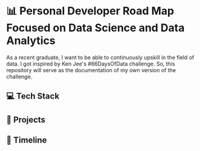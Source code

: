 # 📊 Personal Developer Road Map Focused on Data Science and Data Analytics

As a recent graduate, I want to be able to continuously upskill in the field of data. I got inspired by Ken Jee's #66DaysOfData challenge. So, this repository will serve as the documentation of my own version of the challenge.

## 💻 Tech Stack

## 📁 Projects

## 📅 Timeline
